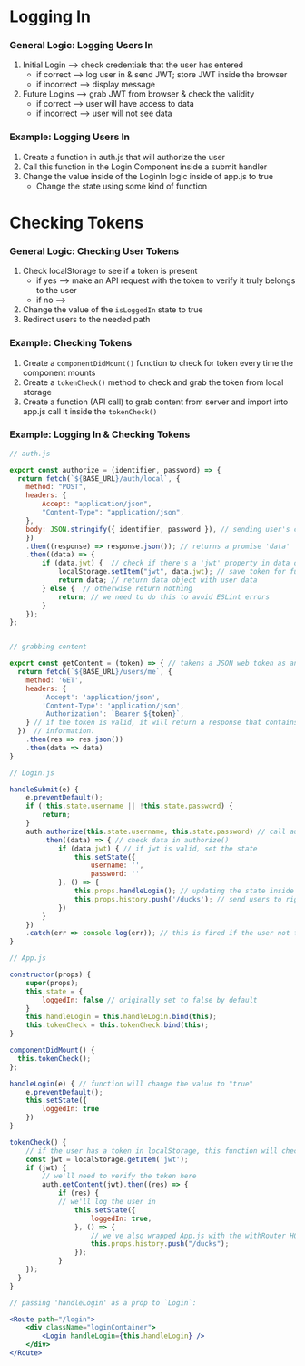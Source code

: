 # Logging In

### General Logic: Logging Users In
1) Initial Login --> check credentials that the user has entered
	* if correct --> log user in & send JWT; store JWT inside the browser
	* if incorrect --> display message
2) Future Logins --> grab JWT from browser & check the validity 
	* if correct --> user will have access to data 
	* if incorrect --> user will not see data

### Example: Logging Users In
1) Create a function in auth.js that will authorize the user
2) Call this function in the Login Component inside a submit handler
3) Change the value inside of the LoginIn logic inside of app.js to true
	* Change the state using some kind of function


# Checking Tokens
### General Logic: Checking User Tokens
1) Check localStorage to see if a token is present
	* if yes --> make an API request with the token to verify it truly belongs to the user
	* if no --> 
2) Change the value of the `isLoggedIn` state to true
3) Redirect users to the needed path

### Example: Checking Tokens
1) Create a `componentDidMount()` function to check for token every time the component mounts
2) Create a `tokenCheck()` method to check and grab the token from local storage
3) Create a function (API call) to grab content from server and import into app.js call it inside the `tokenCheck()`

### Example: Logging In & Checking Tokens
```js
// auth.js

export const authorize = (identifier, password) => {
  return fetch(`${BASE_URL}/auth/local`, { 
	method: "POST",
	headers: {
	    Accept: "application/json",
	    "Content-Type": "application/json",
	},
	body: JSON.stringify({ identifier, password }), // sending user's credentials
	})
	.then((response) => response.json()); // returns a promise 'data'
	.then((data) => { 
		if (data.jwt) {  // check if there's a 'jwt' property in data object
			localStorage.setItem("jwt", data.jwt); // save token for future use
			return data; // return data object with user data
		} else {  // otherwise return nothing
			return; // we need to do this to avoid ESLint errors 
		} 
	}); 
};


// grabbing content 

export const getContent = (token) => { // takens a JSON web token as an arg
  return fetch(`${BASE_URL}/users/me`, {
	method: 'GET',
	headers: {
		'Accept': 'application/json',
        'Content-Type': 'application/json',
        'Authorization': `Bearer ${token}`, 
    } // if the token is valid, it will return a response that contains user 
  })  // information.
    .then(res => res.json())
    .then(data => data)
} 
```

```js
// Login.js

handleSubmit(e) { 
	e.preventDefault(); 
	if (!this.state.username || !this.state.password) { 
		return; 
	}
	auth.authorize(this.state.username, this.state.password) // call authorize()
		.then((data) => { // check data in authorize() 
			if (data.jwt) { // if jwt is valid, set the state
				this.setState({
					username: '',
					password: ''
	        }, () => { 
		        this.props.handleLogin(); // updating the state inside App.js
		        this.props.history.push('/ducks'); // send users to right path
		    })
		}
    })
    .catch(err => console.log(err)); // this is fired if the user not found
} 
```

```js
// App.js

constructor(props) {
	super(props);
	this.state = { 
		loggedIn: false // originally set to false by default
	}
	this.handleLogin = this.handleLogin.bind(this);
	this.tokenCheck = this.tokenCheck.bind(this);
}

componentDidMount() {
  this.tokenCheck();
};

handleLogin(e) { // function will change the value to "true"
	e.preventDefault();
	this.setState({
		loggedIn: true
	})
}

tokenCheck() {
	// if the user has a token in localStorage, this function will check that           the user has a valid token
	const jwt = localStorage.getItem('jwt');
	if (jwt) {
		// we'll need to verify the token here
		auth.getContent(jwt).then((res) => {
		    if (res) {
	        // we'll log the user in
		        this.setState({
					loggedIn: true,
		        }, () => {
			        // we've also wrapped App.js with the withRouter HOC so we                          now have access to this method
					this.props.history.push("/ducks");
		        });
			}
    });
  }
}
```

```jsx
// passing 'handleLogin' as a prop to `Login`:

<Route path="/login"> 
	<div className="loginContainer"> 
		<Login handleLogin={this.handleLogin} /> 
	</div> 
</Route>
```

